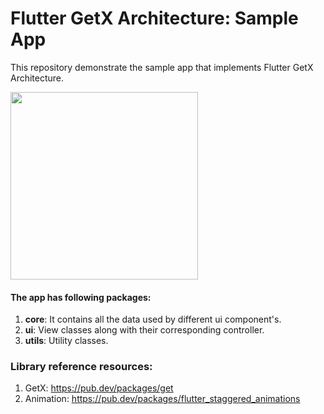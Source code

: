 # Flutter GetX Architecture: Sample App

This repository demonstrate the sample app that implements Flutter GetX Architecture.

<img src="https://user-images.githubusercontent.com/37363651/153410369-8ef0a717-c4a7-4430-a0dc-3ee07eb3b784.jpg" width="300">

#### The app has following packages:

1. **core**: It contains all the data used by different ui component's.
3. **ui**: View classes along with their corresponding controller.
4. **utils**: Utility classes.

### Library reference resources:

1. GetX: https://pub.dev/packages/get
2. Animation: https://pub.dev/packages/flutter_staggered_animations
